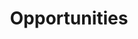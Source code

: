 ---
title: Opportunities
type: landing

sections:
  - block: markdown
    content:
      title: Opportunities
    #   subtitle: My subtitle
      text: |
      text: |-
        We recruit researcher and students with interests in areas including modelling and simulation,
        numerical methods, numerical methods, mathematical software, and high-performance and parallel computing.
        If you are interested please send your CV to
        Hilde Hambro (<a href="mailto:hh463@cam.ac.uk">hh463@cam.ac.uk</a>).


        #### Post-docs/research associates

        Support for post-doctoral scholars and research associates is available
        through a variety of fellowship schemes.


        #### PhD positions

        {{% callout note %}}
        A funded PhD studentship is available on fast solvers for electromagnetic scattering problems
        in collaboration with
        <a href="https://www.gov.uk/government/organisations/defence-science-and-technology-laboratory">Dstl</a>.
        This studentship is restricted to UK residents.

        Please send expressions of interest, including your CV, to
        Hilde Hambro (<a href="mailto:hh463@cam.ac.uk">hh463\@cam.ac.uk</a>).
        {{% /callout %}}

        A range of scholarships/studentships are available for PhD projects.
---